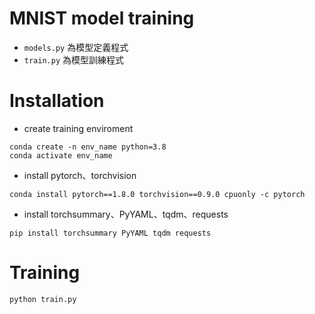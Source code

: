 # MNIST model training
* ```models.py``` 為模型定義程式
* ```train.py``` 為模型訓練程式
# Installation
* create training enviroment
```
conda create -n env_name python=3.8
conda activate env_name
```
* install pytorch、torchvision
```
conda install pytorch==1.8.0 torchvision==0.9.0 cpuonly -c pytorch
```
* install torchsummary、PyYAML、tqdm、requests
```
pip install torchsummary PyYAML tqdm requests
```
# Training
```
python train.py
```
